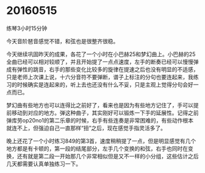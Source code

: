 # 20160515

练琴3小时15分钟

今天音阶琶音感觉不错，和弦也是很整齐很稳。

今天继续巩固昨天的成果，各花了一个小时在小巴赫25和梦幻曲上。小巴赫的25全曲已经可以相对较顺了，并且开始提了一点点速度，左手的断奏已经可以慢慢弹成有弹性的跳音，右手的那些变化比较多的旋律在提速之后也没有明显的不适感，只是老师上次课上说，十六分音符不要弹断，谱子上标注的分句也要连起来，我练习的时候确实是连起来的，听上去也还没有什么不妥，只是主观上觉得分句会好一点而已。

梦幻曲有些地方也可以连得比之前好了，看来也是因为有些地方记住了，手可以提前移动到对应的地方。弹这种曲子，其实刚好可以锻炼一下手的延展性。记得之前弹库劳op20no1的第二乐章的时候，右手有些连奏是非常困难的，有些动作根本就连不上，但强迫自己一直那样“扭”之后，现在感觉手指灵活多了。

晚上还花了一个小时练习849的第3首，速度稍稍提了一点，但是明显感觉有几个地方都是有卡顿的，第一段的结尾部分，左手几个变换的和弦，右手也同时在变换，还有就是第二段一开始那几个非常相似但是又不一样的小分组，这些估计之后几天都需要认真单独练习一下。
